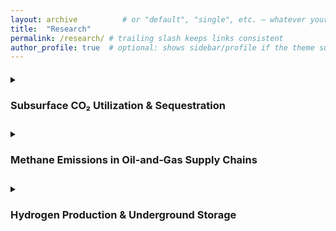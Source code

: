 ```yaml
---
layout: archive          # or "default", "single", etc. — whatever your theme uses
title:  "Research"
permalink: /research/ # trailing slash keeps links consistent
author_profile: true  # optional: shows sidebar/profile if the theme supports it
---
```


<style>
/* optional polish — makes the whole summary line clickable & styled */
details summary {
  cursor: pointer;
  font-weight: 600;
  padding: 0.4em 0;
}
details summary::-webkit-details-marker { display: none; }  /* hides default ▶ */
details[open] summary { color: var(--link-color); }         /* highlight active */
</style>

<details class="accordion">
  <summary><h3>Subsurface CO₂ Utilization & Sequestration</h3></summary>
  <p>Put your content here – images, lists, citations, anything Markdown
  allows.  You can keep writing paragraphs or embed figures.</p>
</details>

<details class="accordion">
  <summary><h3>Methane Emissions in Oil‑and‑Gas Supply Chains</h3></summary>
  <p>Describe your measurement campaigns, AI models, key publications …</p>
</details>

<details class="accordion">
  <summary><h3>Hydrogen Production & Underground Storage</h3></summary>
  <p>Explain your white / blue / orange H₂ work and reservoir‑simulation
  results …</p>
</details>
